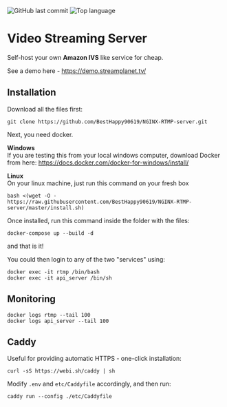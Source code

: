 ![GitHub last commit](https://img.shields.io/github/last-commit/BestHappy90619/nginx-rtmp-server)
![Top language](https://img.shields.io/github/languages/top/BestHappy90619/nginx-rtmp-server)

# Video Streaming Server

Self-host your own **Amazon IVS** like service for cheap.

See a demo here - https://demo.streamplanet.tv/

## Installation

Download all the files first:

```shell
git clone https://github.com/BestHappy90619/NGINX-RTMP-server.git
```

Next, you need docker.

**Windows**  
If you are testing this from your local windows computer, download Docker from here:
https://docs.docker.com/docker-for-windows/install/

**Linux**  
On your linux machine, just run this command on your fresh box

```shell
bash <(wget -O - https://raw.githubusercontent.com/BestHappy90619/NGINX-RTMP-server/master/install.sh)
```

Once installed, run this command inside the folder with the files:

```shell
docker-compose up --build -d
```

and that is it!

You could then login to any of the two "services" using:

```shell
docker exec -it rtmp /bin/bash
docker exec -it api_server /bin/sh
```

## Monitoring

```shell
docker logs rtmp --tail 100
docker logs api_server --tail 100
```

## Caddy

Useful for providing automatic HTTPS - one-click installation:

```shell
curl -sS https://webi.sh/caddy | sh
```

Modify `.env` and `etc/Caddyfile` accordingly, and then run:

```shell
caddy run --config ./etc/Caddyfile
```

